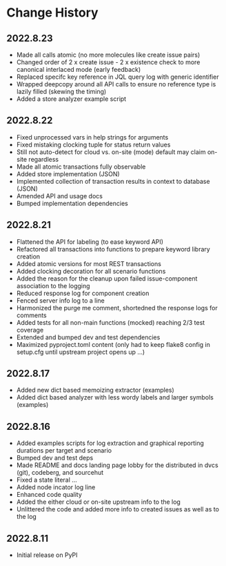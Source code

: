 # Change History

## 2022.8.23

* Made all calls atomic (no more molecules like create issue pairs)
* Changed order of 2 x create issue - 2 x existence check to more canonical interlaced mode (early feedback)
* Replaced specifc key reference in JQL query log with generic identifier
* Wrapped deepcopy around all API calls to ensure no reference type is lazily filled (skewing the timing)
* Added a store analyzer example script

## 2022.8.22

* Fixed unprocessed vars in help strings for arguments
* Fixed mistaking clocking tuple for status return values
* Still not auto-detect for cloud vs. on-site (mode) default may claim on-site regardless
* Made all atomic transactions fully observable
* Added store implementation (JSON)
* Implemented collection of transaction results in context to database (JSON)
* Amended API and usage docs
* Bumped implementation dependencies

## 2022.8.21

* Flattened the API for labeling (to ease keyword API)
* Refactored all transactions into functions to prepare keyword library creation
* Added atomic versions for most REST transactions
* Added clocking decoration for all scenario functions
* Added the reason for the cleanup upon failed issue-component association to the logging
* Reduced response log for component creation
* Fenced server info log to a line
* Harmonized the purge me comment, shortedned the response logs for comments
* Added tests for all non-main functions (mocked) reaching 2/3 test coverage
* Extended and bumped dev and test dependencies
* Maximized pyproject.toml content (only had to keep flake8 config in setup.cfg until upstream project opens up ...)

## 2022.8.17

* Added new dict based memoizing extractor (examples)
* Added dict based analyzer with less wordy labels and larger symbols (examples)

## 2022.8.16

* Added examples scripts for log extraction and graphical reporting durations per target and scenario
* Bumped dev and test deps
* Made README and docs landing page lobby for the distributed in dvcs (git), codeberg, and sourcehut
* Fixed a state literal ...
* Added node incator log line
* Enhanced code quality
* Added the either cloud or on-site upstream info to the log
* Unlittered the code and added more info to created issues as well as to the log

## 2022.8.11

* Initial release on PyPI
